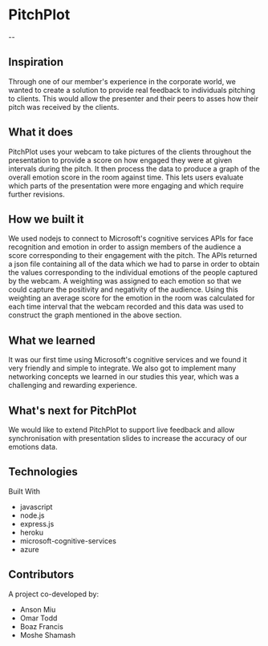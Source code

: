 # PitchPlot
--
## Inspiration
Through one of our member's experience in the corporate world, we wanted to create a solution to provide real feedback to individuals pitching to clients. This would allow the presenter and their peers to asses how their pitch was received by the clients.

## What it does
PitchPlot uses your webcam to take pictures of the clients throughout the presentation to provide a score on how engaged they were at given intervals during the pitch. It then process the data to produce a graph of the overall emotion score in the room against time. This lets users evaluate which parts of the presentation were more engaging and which require further revisions.

## How we built it
We used nodejs to connect to Microsoft's cognitive services APIs for face recognition and emotion in order to assign members of the audience a score corresponding to their engagement with the pitch. The APIs returned a json file containing all of the data which we had to parse in order to obtain the values corresponding to the individual emotions of the people captured by the webcam. A weighting was assigned to each emotion so that we could capture the positivity and negativity of the audience. Using this weighting an average score for the emotion in the room was calculated for each time interval that the webcam recorded and this data was used to construct the graph mentioned in the above section.

## What we learned
It was our first time using Microsoft's cognitive services and we found it very friendly and simple to integrate. We also got to implement many networking concepts we learned in our studies this year, which was a challenging and rewarding experience.

## What's next for PitchPlot
We would like to extend PitchPlot to support live feedback and allow synchronisation with presentation slides to increase the accuracy of our emotions data.

## Technologies
Built With
* javascript
* node.js
* express.js
* heroku
* microsoft-cognitive-services
* azure

## Contributors
A project co-developed by:
* Anson Miu
* Omar Todd
* Boaz Francis
* Moshe Shamash